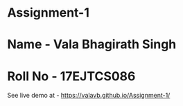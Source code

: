 # Assignment-1
# Name - Vala Bhagirath Singh 
# Roll No - 17EJTCS086
See live demo at - https://valavb.github.io/Assignment-1/
